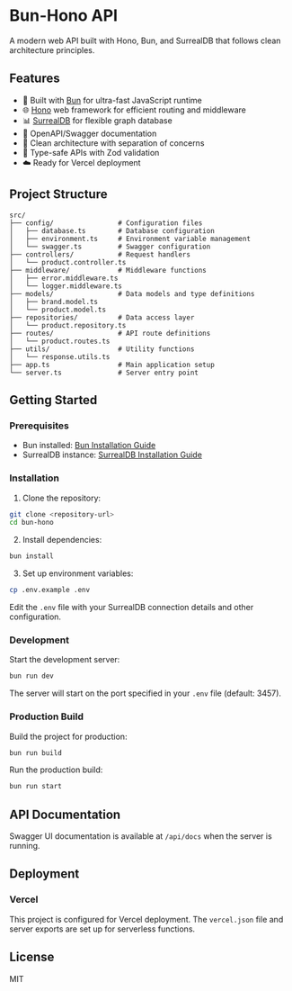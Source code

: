 # Bun-Hono API

A modern web API built with Hono, Bun, and SurrealDB that follows clean architecture principles.

## Features

- 🚀 Built with [Bun](https://bun.sh/) for ultra-fast JavaScript runtime
- 🌐 [Hono](https://hono.dev/) web framework for efficient routing and middleware
- 📊 [SurrealDB](https://surrealdb.com/) for flexible graph database
- 📝 OpenAPI/Swagger documentation
- 🧩 Clean architecture with separation of concerns
- 🔄 Type-safe APIs with Zod validation
- ☁️ Ready for Vercel deployment

## Project Structure

```
src/
├── config/                # Configuration files
│   ├── database.ts        # Database configuration
│   ├── environment.ts     # Environment variable management
│   └── swagger.ts         # Swagger configuration
├── controllers/           # Request handlers
│   └── product.controller.ts
├── middleware/            # Middleware functions
│   ├── error.middleware.ts
│   └── logger.middleware.ts
├── models/                # Data models and type definitions
│   ├── brand.model.ts
│   └── product.model.ts
├── repositories/          # Data access layer
│   └── product.repository.ts
├── routes/                # API route definitions
│   └── product.routes.ts
├── utils/                 # Utility functions
│   └── response.utils.ts
├── app.ts                 # Main application setup
└── server.ts              # Server entry point
```

## Getting Started

### Prerequisites

- Bun installed: [Bun Installation Guide](https://bun.sh/docs/installation)
- SurrealDB instance: [SurrealDB Installation Guide](https://surrealdb.com/docs/installation)

### Installation

1. Clone the repository:
```bash
git clone <repository-url>
cd bun-hono
```

2. Install dependencies:
```bash
bun install
```

3. Set up environment variables:
```bash
cp .env.example .env
```
Edit the `.env` file with your SurrealDB connection details and other configuration.

### Development

Start the development server:
```bash
bun run dev
```

The server will start on the port specified in your `.env` file (default: 3457).

### Production Build

Build the project for production:
```bash
bun run build
```

Run the production build:
```bash
bun run start
```

## API Documentation

Swagger UI documentation is available at `/api/docs` when the server is running.

## Deployment

### Vercel

This project is configured for Vercel deployment. The `vercel.json` file and server exports are set up for serverless functions.

## License

MIT
